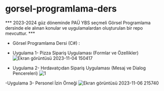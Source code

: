 # gorsel-programlama-ders

*** 2023-2024 güz döneminde PAÜ YBS seçmeli Görsel Programlama dersinde ele alınan konular ve uygulamalardan oluşturulan bir repo mevcuttur. ***
- Görsel Programlama Dersi (C#) :
- Uygulama 1- Pizza Sipariş Uygulaması (Formlar ve Özellikler)
![Ekran görüntüsü 2023-11-04 150417](https://github.com/selinpir/gorsel-programlama-ders/assets/113732977/651baef3-dbf4-4b15-9d47-6eba462f0d79)


- Uygulama 2- Hırdavatçıdan Sipariş Uygulaması (Mesaj ve Dialog Pencereleri)
![1](https://github.com/selinpir/gorsel-programlama-ders/assets/113732977/1fa5098a-00c3-47bc-83cb-fe06f101bc5f)

 -Uygulama 3- Personel İzin Örneği
 ![Ekran görüntüsü 2023-11-06 215740](https://github.com/selinpir/gorsel-programlama-ders/assets/113732977/098bb63a-1972-4af0-8d2e-eff95bd2f29b)

